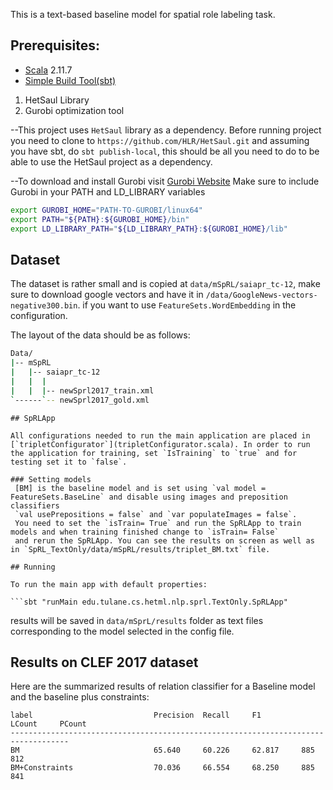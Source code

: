 
This is a text-based baseline model for spatial role labeling task.

## Prerequisites:

 * [Scala](http://www.scala-lang.org/) 2.11.7
 * [Simple Build Tool(sbt)](http://www.scala-sbt.org/)

1) HetSaul Library
2) Gurobi optimization tool

--This project uses `HetSaul` library as a dependency. Before running project you need to clone to  `https://github.com/HLR/HetSaul.git`
and assuming you have sbt, do `sbt publish-local`, this should be all you need to do to be able to use the HetSaul project as a dependency. 

--To download and install Gurobi visit [Gurobi Website](http://www.gurobi.com/)
  Make sure to include Gurobi in your PATH and LD_LIBRARY variables
  
  ```bash
  export GUROBI_HOME="PATH-TO-GUROBI/linux64"
  export PATH="${PATH}:${GUROBI_HOME}/bin"
  export LD_LIBRARY_PATH="${LD_LIBRARY_PATH}:${GUROBI_HOME}/lib"
  ```

## Dataset
The dataset is rather small and is copied at `data/mSpRL/saiapr_tc-12`, make sure to download google vectors and have it in `/data/GoogleNews-vectors-negative300.bin`.
 if you want to use `FeatureSets.WordEmbedding` in the configuration. 
 
 The layout of the data should be as follows:
```bash
Data/
|-- mSpRL      
|   |-- saiapr_tc-12
|   |  |   
|   |  |-- newSprl2017_train.xml
`------`-- newSprl2017_gold.xml

```

``` 
## SpRLApp

All configurations needed to run the main application are placed in 
[`tripletConfigurator`](tripletConfigurator.scala). In order to run the application for training, set `IsTraining` to `true` and for testing set it to `false`. 

### Setting models
 [BM] is the baseline model and is set using `val model = FeatureSets.BaseLine` and disable using images and preposition classifiers
 `val usePrepositions = false` and `var populateImages = false`. 
 You need to set the `isTrain= True` and run the SpRLApp to train models and when training finished change to `isTrain= False` 
 and rerun the SpRLApp. You can see the results on screen as well as in `SpRL_TextOnly/data/mSpRL/results/triplet_BM.txt` file.

## Running

To run the main app with default properties:

```sbt "runMain edu.tulane.cs.hetml.nlp.sprl.TextOnly.SpRLApp"
```

results will be saved in `data/mSprL/results` folder as text files corresponding to the model selected in the config file. 

## Results on CLEF 2017 dataset
Here are the summarized results of relation classifier for a Baseline model and the baseline plus constraints:

```
label                           Precision  Recall     F1         LCount     PCount    
-----------------------------------------------------------------------------------
BM                              65.640     60.226     62.817     885        812
BM+Constraints                  70.036     66.554     68.250     885        841       

```


